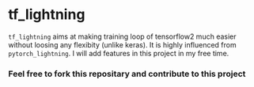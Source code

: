 # tf_lightning

`tf_lightning` aims at making training loop of tensorflow2 much easier without loosing any flexibity (unlike keras). It is highly influenced from `pytorch_lightning`. I will add features in this project in my free time.

### Feel free to fork this repositary and contribute to this project